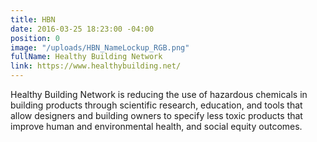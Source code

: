 ```yaml
---
title: HBN
date: 2016-03-25 18:23:00 -04:00
position: 0
image: "/uploads/HBN_NameLockup_RGB.png"
fullName: Healthy Building Network
link: https://www.healthybuilding.net/
---
```


Healthy Building Network is reducing the use of hazardous chemicals in building products through scientific research, education, and tools that allow designers and building owners to specify less toxic products that improve human and environmental health, and social equity outcomes.